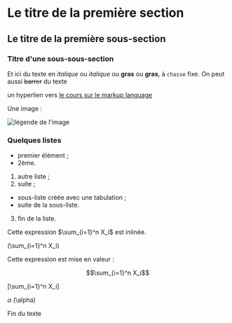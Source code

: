 # Le titre de la première section

## Le titre de la première sous-section

### Titre d'une sous-sous-section

Et ici du texte en *italique* ou _italique_ ou **gras** ou __gras__, à `chasse` fixe.
On peut aussi ~~barrer~~ du texte

un hyperlien vers [le cours sur le markup language](https://enacit.epfl.ch/cours/markdown-pandoc/)

<!-- Commentaire -->

Une image : 
<!-- dans () aussi bien lien hypertexte que lien vers un fichier local ? -->

![légende de l'image](https://upload.wikimedia.org/wikipedia/commons/3/3f/JPEG_example_flower.jpg?uselang=fr)

<!--
![légende de l'image](Koulibiak.jpg) Mais l'image doit se trouver dans hello-world/blob/master ! 
-->

### Quelques listes

- premier élément ;
- 2ème.

1. autre liste ;
2. suite ;
  - sous-liste créée avec une tabulation ;
  - suite de la sous-liste.
3. fin de la liste.

Cette expression $\sum_{i=1}^n X_i$ est inlinée.

\(\sum_{i=1}^n X_i\)

Cette expression est mise en valeur :

$$\sum_{i=1}^n X_i$$

\[\sum_{i=1}^n X_i\]

$\alpha$
\(\alpha\)

Fin du texte
